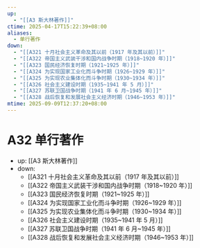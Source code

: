 ```yaml
---
up:
  - "[[A3 斯大林著作]]"
ctime: 2025-04-17T15:22:39+08:00
aliases:
  - 单行著作
down:
  - "[[A321 十月社会主义革命及其以前（1917 年及其以前）]]"
  - "[[A322 帝国主义武装干涉和国内战争时期（1918~1920 年）]]"
  - "[[A323 国民经济恢复时期（1921~1925 年）]]"
  - "[[A324 为实现国家工业化而斗争时期（1926~1929 年）]]"
  - "[[A325 为实现农业集体化而斗争时期（1930~1934 年）]]"
  - "[[A326 社会主义建设时期（1935~1941 年 5 月）]]"
  - "[[A327 苏联卫国战争时期（1941 年 6 月~1945 年）]]"
  - "[[A328 战后恢复和发展社会主义经济时期（1946~1953 年）]]"
mtime: 2025-09-09T12:37:20+08:00
---
```


# A32 单行著作

- up: [[A3 斯大林著作]]
- down:
	- [[A321 十月社会主义革命及其以前（1917 年及其以前）]]
	- [[A322 帝国主义武装干涉和国内战争时期（1918~1920 年）]]
	- [[A323 国民经济恢复时期（1921~1925 年）]]
	- [[A324 为实现国家工业化而斗争时期（1926~1929 年）]]
	- [[A325 为实现农业集体化而斗争时期（1930~1934 年）]]
	- [[A326 社会主义建设时期（1935~1941 年 5 月）]]
	- [[A327 苏联卫国战争时期（1941 年 6 月~1945 年）]]
	- [[A328 战后恢复和发展社会主义经济时期（1946~1953 年）]]
